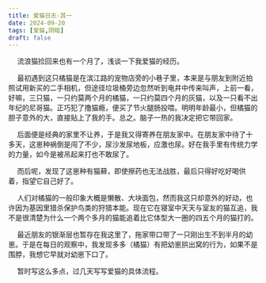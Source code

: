 ```yaml
---
title: 爱猫日志-其一
date: 2024-09-20 
tags: [爱猫,阴暗]
draft: false 
---
```

&emsp; 流浪猫捡回来也有一个月了，浅谈一下我爱猫的经历。

&emsp; 最初遇到这只橘猫是在滨江路的宠物店旁的小巷子里，本来是与朋友到附近拍照试用新买的二手相机，但途径垃圾桶旁边忽然听到电井中传来叫声，上前一看，好嘛，三只猫，一只约莫两个月的橘猫，一只约莫四个月的灰猫，以及一只看不出年纪的尼哥猫。正巧犯了撸猫瘾，便买了节火腿肠投喂。明明年龄最小，但橘猫的胆子意外的大，直接贴上了我的手。总之。脑子一热的我决定把它带回家。

&emsp; 后面便是经典的家里不让养，于是我又得寄养在朋友家中。在朋友家中待了十多天，这崽种祸倒是闯了不少，尿沙发尿地板，应激也尿。好在我手里有传统力学的力量，如今是被吊起来打也不敢尿了。

&emsp; 而后呢，发现了这崽种有猫藓，即使擦药也无法战胜，最后只得好吃好喝供着，指望它自己好了。

&emsp; 人们对橘猫的一般印象大概是懒散、大块面包，然而我这只却意外的好动，也许因为基因里猎杀保护鸟类的狩猎本能。现在它在寝室中天天与室友的猫互追，我不是很清楚为什么一个两个多月的猫能追着比它体型大一圈的四五个月的猫打的。

&emsp; 最近朋友的银渐层也暂存在我这里了，拖家带口带了一只刚出生不到半月的幼崽。于是在每日的观察中，我发现多多（橘猫）有把幼崽拱出窝的行为，如果不是围脖，我想它早就对幼崽下口了。

&emsp; 暂时写这么多点，过几天写写爱猫的具体流程。
